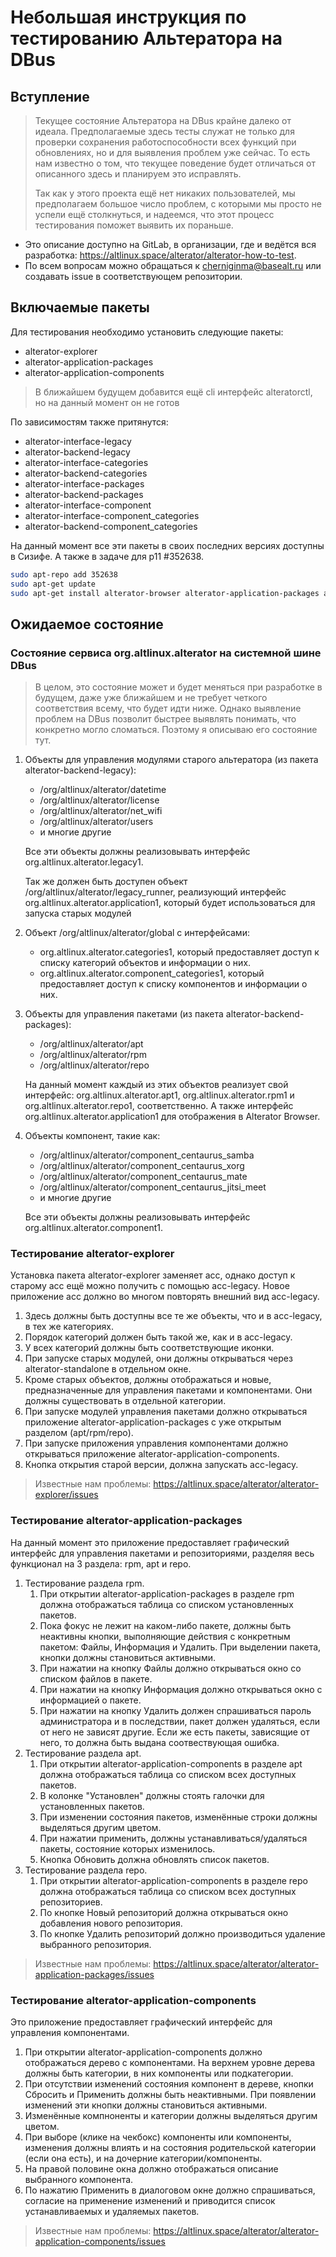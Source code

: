 # Небольшая инструкция по тестированию Альтератора на DBus

## Вступление

> Текущее состояние Альтератора на DBus крайне далеко от идеала. Предполагаемые
> здесь тесты служат не только для проверки сохранения работоспособности всех
> функций при обновлениях, но и для выявления проблем уже сейчас. То есть нам
> известно о том, что текущее поведение будет отличаться от описанного здесь и
> планируем это исправлять.
>
> Так как у этого проекта ещё нет никаких пользователей, мы предполагаем
> большое число проблем, с которыми мы просто не успели ещё столкнуться, и
> надеемся, что этот процесс тестирования поможет выявить их пораньше.

- Это описание доступно на GitLab, в организации, где и ведётся вся
  разработка: https://altlinux.space/alterator/alterator-how-to-test.
- По всем вопросам можно обращаться к cherniginma@basealt.ru или создавать
  issue в соответствующем репозитории.

## Включаемые пакеты

Для тестирования необходимо установить следующие пакеты:

- alterator-explorer
- alterator-application-packages
- alterator-application-components

> В ближайшем будущем добавится ещё cli интерфейс alteratorctl, но на данный
> момент он не готов

По зависимостям также притянутся:

- alterator-interface-legacy
- alterator-backend-legacy
- alterator-interface-categories
- alterator-backend-categories
- alterator-interface-packages
- alterator-backend-packages
- alterator-interface-component
- alterator-interface-component_categories
- alterator-backend-component_categories

На данный момент все эти пакеты в своих последних версиях доступны в Сизифе. А
также в задаче для p11 #352638.

```bash
sudo apt-repo add 352638
sudo apt-get update
sudo apt-get install alterator-browser alterator-application-packages alterator-application-components
```

## Ожидаемое состояние

### Состояние сервиса org.altlinux.alterator на системной шинe DBus

> В целом, это состояние может и будет меняться при разработке в будущем, даже
> уже ближайшем и не требует четкого соответствия всему, что будет идти ниже.
> Однако выявление проблем на DBus позволит быстрее выявлять понимать, что
> конкретно могло сломаться. Поэтому я описываю его состояние тут.

1.  Объекты для управления модулями старого альтератора (из пакета
    alterator-backend-legacy):

    - /org/altlinux/alterator/datetime
    - /org/altlinux/alterator/license
    - /org/altlinux/alterator/net_wifi
    - /org/altlinux/alterator/users
    - и многие другие

    Все эти объекты должны реализовывать интерфейс org.altlinux.alterator.legacy1.

    Так же должен быть доступен объект /org/altlinux/alterator/legacy_runner,
    реализующий интерфейс org.altlinux.alterator.application1, который будет
    использоваться для запуска старых модулей

2.  Объект /org/altlinux/alterator/global с интерфейсами:

    - org.altlinux.alterator.categories1, который предоставляет доступ к списку
      категорий объектов и информации о них.
    - org.altlinux.alterator.component_categories1, который предоставляет
      доступ к списку компонентов и информации о них.

3.  Объекты для управления пакетами (из пакета alterator-backend-packages):

    - /org/altlinux/alterator/apt
    - /org/altlinux/alterator/rpm
    - /org/altlinux/alterator/repo

    На данный момент каждый из этих объектов реализует свой интерфейс:
    org.altlinux.alterator.apt1, org.altlinux.alterator.rpm1 и
    org.altlinux.alterator.repo1, соответственно. А также интерфейс
    org.altlinux.alterator.application1 для отображения в Alterator Browser.

4.  Объекты компонент, такие как:

    - /org/altlinux/alterator/component_centaurus_samba
    - /org/altlinux/alterator/component_centaurus_xorg
    - /org/altlinux/alterator/component_centaurus_mate
    - /org/altlinux/alterator/component_centaurus_jitsi_meet
    - и многие другие

    Все эти объекты должны реализовывать интерфейс
    org.altlinux.alterator.component1.

### Тестирование alterator-explorer

Установка пакета alterator-explorer заменяет acc, однако доступ к старому acc ещё можно получить с помощью acc-legacy.
Новое приложение acc должно во многом повторять внешний вид acc-legacy.

1.  Здесь должны быть доступны все те же объекты, что и в acc-legacy, в тех же
    категориях.
2.  Порядок категорий должен быть такой же, как и в acc-legacy.
3.  У всех категорий должны быть соответствующие иконки.
4.  При запуске старых модулей, они должны открываться через
    alterator-standalone в отдельном окне.
5.  Кроме старых объектов, должны отображаться и новые, предназначенные для
    управления пакетами и компонентами. Они должны существовать в отдельной
    категории.
6.  При запуске модулей управления пакетами должно открываться приложение
    alterator-application-packages с уже открытым разделом (apt/rpm/repo).
7.  При запуске приложения управления компонентами должно открываться
    приложение alterator-application-components.
8.  Кнопка открытия старой версии, должна запускать acc-legacy.

> Известные нам проблемы: https://altlinux.space/alterator/alterator-explorer/issues

### Тестирование alterator-application-packages

На данный момент это приложение предоставляет графический интерфейс для
управления пакетами и репозиториями, разделяя весь функционал на 3 раздела:
rpm, apt и repo.

1.  Тестирование раздела rpm.
    1.  При открытии alterator-application-packages в разделе rpm должна
        отображаться таблица со списком установленных пакетов.
    2.  Пока фокус не лежит на каком-либо пакете, должны быть неактивны кнопки,
        выполняющие действия с конкретным пакетом: Файлы, Информация и Удалить.
        При выделении пакета, кнопки должны становиться активными.
    3.  При нажатии на кнопку Файлы должно открываться окно со списком файлов
        в пакете.
    4.  При нажатии на кнопку Информация должно открываться окно с информацией
        о пакете.
    5.  При нажатии на кнопку Удалить должен спрашиваться пароль администратора
        и в последствии, пакет должен удаляться, если от него не зависят
        другие. Если же есть пакеты, зависящие от него, то должна быть выдана
        соотвествующая ошибка.
2.  Тестирование раздела apt.
    1.  При открытии alterator-application-components в разделе apt должна
        отображаться таблица со списком всех доступных пакетов.
    2.  В колонке "Установлен" должны стоять галочки для установленных пакетов.
    3.  При изменении состояния пакетов, изменённые строки должны выделяться
        другим цветом.
    4.  При нажатии применить, должны устанавливаться/удаляться пакеты,
        состояние которых изменилось.
    5.  Кнопка Обновить должна обновлять список пакетов.
3.  Тестирование раздела repo.
    1.  При открытии alterator-application-components в разделе repo должна
        отображаться таблица со списком всех доступных репозиториев.
    2.  По кнопке Новый репозиторий должна открываться окно добавления нового
        репозитория.
    3.  По кнопке Удалить репозиторий должно производиться удаление выбранного
        репозитория.

> Известные нам проблемы: https://altlinux.space/alterator/alterator-application-packages/issues

### Тестирование alterator-application-components

Это приложение предоставляет графический интерфейс для управления компонентами.

1.  При открытии alterator-application-components должно отображаться дерево
    с компонентами. На верхнем уровне дерева должны быть категории, в них
    компоненты или подкатегории.
2.  При отсутствии изменений состояния компонент в дереве, кнопки Сбросить и
    Применить должны быть неактивными. При появлении изменений эти кнопки
    должны становиться активными.
3.  Изменённые компноненты и категории должны выделяться другим цветом.
4.  При выборе (клике на чекбокс) компоненты или компоненты, изменения должны
    влиять и на состояния родительской категории (если она есть), и на дочерние
    категории/компоненты.
5.  На правой половине окна должно отображаться описание выбранного компонента.
6.  По нажатию Применить в диалоговом окне должно спрашиваться, согласие на
    применение изменений и приводится список устанавливаемых и удаляемых
    пакетов.

> Известные нам проблемы: https://altlinux.space/alterator/alterator-application-components/issues
